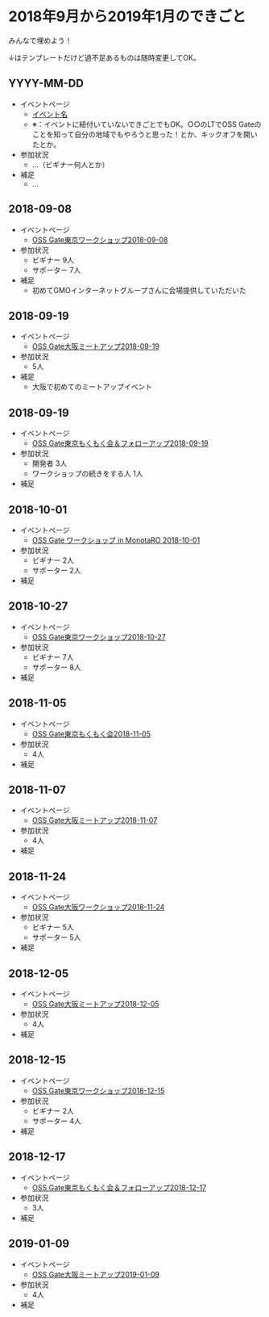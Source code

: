 # 2018年9月から2019年1月のできごと

みんなで埋めよう！

↓はテンプレートだけど過不足あるものは随時変更してOK。

## YYYY-MM-DD

* イベントページ
  * [イベント名](https://oss-gate.doorkeeper.jp/events/EVENT_ID)
  * ※：イベントに紐付いていないできごとでもOK。○○のLTでOSS Gateのことを知って自分の地域でもやろうと思った！とか、キックオフを開いたとか。
* 参加状況
  * ...（ビギナー何人とか）
* 補足
  * ...

## 2018-09-08

* イベントページ
  * [OSS Gate東京ワークショップ2018-09-08](https://oss-gate.doorkeeper.jp/events/76040)
* 参加状況
  * ビギナー 9人
  * サポーター 7人
* 補足
  * 初めてGMOインターネットグループさんに会場提供していただいた

## 2018-09-19

* イベントページ
  * [OSS Gate大阪ミートアップ2018-09-19](https://oss-gate.doorkeeper.jp/events/79892)
* 参加状況
  * 5人
* 補足
  * 大阪で初めてのミートアップイベント

## 2018-09-19

* イベントページ
  * [OSS Gate東京もくもく会＆フォローアップ2018-09-19](https://oss-gate.doorkeeper.jp/events/78729)
* 参加状況
  * 開発者 3人
  * ワークショップの続きをする人 1人
* 補足

## 2018-10-01

* イベントページ
  * [OSS Gate ワークショップ in MonotaRO 2018-10-01](https://tech-blog.monotaro.com/entry/2018/10/17/115442)
* 参加状況
  * ビギナー 2人
  * サポーター 2人
* 補足

## 2018-10-27

* イベントページ
  * [OSS Gate東京ワークショップ2018-10-27](https://oss-gate.doorkeeper.jp/events/76041)
* 参加状況
  * ビギナー 7人
  * サポーター 8人
* 補足

## 2018-11-05

* イベントページ
  * [OSS Gate東京もくもく会2018-11-05](https://oss-gate.doorkeeper.jp/events/81767)
* 参加状況
  * 4人
* 補足

## 2018-11-07

* イベントページ
  * [OSS Gate大阪ミートアップ2018-11-07](https://oss-gate.doorkeeper.jp/events/82597)
* 参加状況
  * 4人
* 補足

## 2018-11-24

* イベントページ
  * [OSS Gate大阪ワークショップ2018-11-24](https://oss-gate.doorkeeper.jp/events/80503)
* 参加状況
  * ビギナー 5人
  * サポーター 5人
* 補足

## 2018-12-05

* イベントページ
  * [OSS Gate大阪ミートアップ2018-12-05](https://oss-gate.doorkeeper.jp/events/83739)
* 参加状況
  * 4人
* 補足

## 2018-12-15

* イベントページ
  * [OSS Gate東京ワークショップ2018-12-15](https://oss-gate.doorkeeper.jp/events/76042)
* 参加状況
  * ビギナー 2人
  * サポーター 4人
* 補足

## 2018-12-17

* イベントページ
  * [OSS Gate東京もくもく会＆フォローアップ2018-12-17](https://oss-gate.doorkeeper.jp/events/82858)
* 参加状況
  * 3人
* 補足

## 2019-01-09

* イベントページ
  * [OSS Gate大阪ミートアップ2019-01-09](https://oss-gate.doorkeeper.jp/events/85433)
* 参加状況
  * 4人
* 補足
